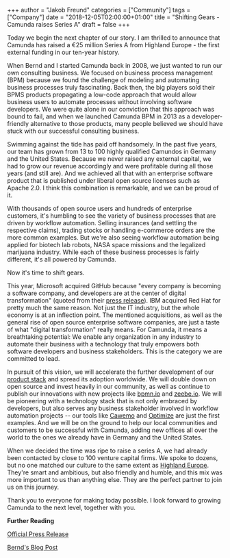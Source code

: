 +++
author = "Jakob Freund"
categories = ["Community"]
tags = ["Company"]
date = "2018-12-05T02:00:00+01:00"
title = "Shifting Gears - Camunda raises Series A"
draft = false
+++

Today we begin the next chapter of our story. I am thrilled to announce that Camunda has raised a €25 million Series A from Highland Europe - the first external funding in our ten-year history.

<!--more-->

When Bernd and I started Camunda back in 2008, we just wanted to run our own consulting business. We focused on business process management (BPM) because we found the challenge of modeling and automating business processes truly fascinating. Back then, the big players sold their BPMS products propagating a low-code approach that would allow business users to automate processes without involving software developers. We were quite alone in our conviction that this approach was bound to fail, and when we launched Camunda BPM in 2013 as a developer-friendly alternative to those products, many people believed we should have stuck with our successful consulting business.

Swimming against the tide has paid off handsomely. In the past five years, our team has grown from 13 to 100 highly qualified Camundos in Germany and the United States. Because we never raised any external capital, we had to grow our revenue accordingly and were profitable during all those years (and still are). And we achieved all that with an enterprise software product that is published under liberal open source licenses such as Apache 2.0. I think this combination is remarkable, and we can be proud of it. 

With thousands of open source users and hundreds of enterprise customers, it's humbling to see the variety of business processes that are driven by workflow automation. Selling insurances (and settling the respective claims), trading stocks or handling e-commerce orders are the more common examples. But we're also seeing workflow automation being applied for biotech lab robots, NASA space missions and the legalized marijuana industry. While each of these business processes is fairly different, it's all powered by Camunda.

Now it's time to shift gears. 

This year, Microsoft acquired GitHub because "every company is becoming a software company, and developers are at the center of digital transformation" (quoted from their [press release](https://news.microsoft.com/2018/06/04/microsoft-to-acquire-github-for-7-5-billion/)). IBM acquired Red Hat for pretty much the same reason. Not just the IT industry, but the whole economy is at an inflection point.  The mentioned acquisitions, as well as the general rise of open source enterprise software companies, are just a taste of what "digital transformation" really means. For Camunda, it means a breathtaking potential: We enable any organization in any industry to automate their business with a technology that truly empowers both software developers and business stakeholders. This is the category we are committed to lead.

In pursuit of this vision, we will accelerate the further development of our [product stack](https://camunda.com/products) and spread its adoption worldwide. We will double down on open source and invest heavily in our community, as well as continue to publish our innovations with new projects like [bpmn.io](https://bpmn.io) and [zeebe.io](https://zeebe.io). We will be pioneering with a technology stack that is not only embraced by developers, but also serves any business stakeholder involved in workflow automation projects -- our tools like [Cawemo](https://cawemo.com) and [Optimize](https://camunda.com/products/optimize/) are just the first examples. And we will be on the ground to help our local communities and customers to be successful with Camunda, adding new offices all over the world to the ones we already have in Germany and the United States.

When we decided the time was ripe to raise a series A, we had already been contacted by close to 100 venture capital firms. We spoke to dozens, but no one matched our culture to the same extent as [Highland Europe](https://www.highlandeurope.com/). They're smart and ambitious, but also friendly and humble, and this mix was more important to us than anything else. They are the perfect partner to join us on this journey.

Thank you to everyone for making today possible. I look forward to growing Camunda to the next level, together with you.

<strong>Further Reading</strong>

[Official Press Release](https://camunda.com/about/press/workflow-automation-innovator-camunda-secures-25-million-in-series-a-funding/)

[Bernd's Blog Post](http://blog.bernd-ruecker.com/camunda-raised-25m-series-a-funding-fcf438b66c7a)